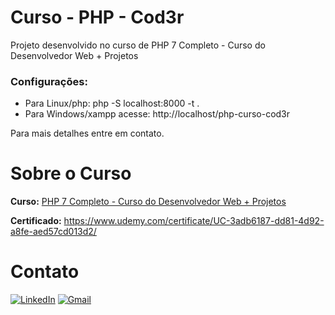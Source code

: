 # Curso - PHP - Cod3r

Projeto desenvolvido no curso de PHP 7 Completo - Curso do Desenvolvedor Web + Projetos

### Configurações:

- Para Linux/php: php -S localhost:8000 -t .
- Para Windows/xampp acesse: http://localhost/php-curso-cod3r

Para mais detalhes entre em contato.

# Sobre o Curso

**Curso:**
<a href="https://www.udemy.com/course/php-7-completo/">PHP 7 Completo - Curso do Desenvolvedor Web + Projetos</a>

**Certificado:**
https://www.udemy.com/certificate/UC-3adb6187-dd81-4d92-a8fe-aed57cd013d2/

# Contato

[![LinkedIn](https://img.shields.io/badge/linkedin-%230077B5.svg?style=for-the-badge&logo=linkedin&logoColor=white&link=LINK-DO-SEU-LINKEDIN)](https://www.linkedin.com/in/rodrigo-goncalves-de-anchieta/)
[![Gmail](https://img.shields.io/badge/Gmail-D14836?style=for-the-badge&logo=gmail&logoColor=white&link=mailto:rodrigoganchieta@gmail.com)](mailto:rodrigoganchieta@gmail.com)
